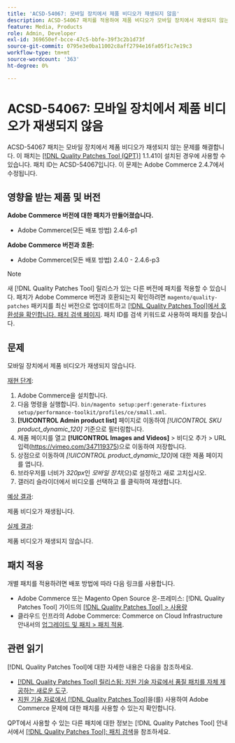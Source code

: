 ```yaml
---
title: 'ACSD-54067: 모바일 장치에서 제품 비디오가 재생되지 않음'
description: ACSD-54067 패치를 적용하여 제품 비디오가 모바일 장치에서 재생되지 않는 Adobe Commerce 문제를 해결합니다.
feature: Media, Products
role: Admin, Developer
exl-id: 369650ef-bcce-47c5-bbfe-39f3c2b1d73f
source-git-commit: 0795e3e0ba11002c8aff2794e16fa05f1c7e19c3
workflow-type: tm+mt
source-wordcount: '363'
ht-degree: 0%

---
```


# ACSD-54067: 모바일 장치에서 제품 비디오가 재생되지 않음

ACSD-54067 패치는 모바일 장치에서 제품 비디오가 재생되지 않는 문제를 해결합니다. 이 패치는 [[!DNL Quality Patches Tool (QPT)]](/help/announcements/adobe-commerce-announcements/magento-quality-patches-released-new-tool-to-self-serve-quality-patches.md) 1.1.41이 설치된 경우에 사용할 수 있습니다. 패치 ID는 ACSD-54067입니다. 이 문제는 Adobe Commerce 2.4.7에서 수정됩니다.

## 영향을 받는 제품 및 버전

**Adobe Commerce 버전에 대한 패치가 만들어졌습니다.**

* Adobe Commerce(모든 배포 방법) 2.4.6-p1

**Adobe Commerce 버전과 호환:**

* Adobe Commerce(모든 배포 방법) 2.4.0 - 2.4.6-p3

>[!NOTE]
>
>새 [!DNL Quality Patches Tool] 릴리스가 있는 다른 버전에 패치를 적용할 수 있습니다. 패치가 Adobe Commerce 버전과 호환되는지 확인하려면 `magento/quality-patches` 패키지를 최신 버전으로 업데이트하고 [[!DNL Quality Patches Tool]에서 호환성을 확인합니다. 패치 검색 페이지](https://experienceleague.adobe.com/tools/commerce-quality-patches/index.html?lang=ko). 패치 ID를 검색 키워드로 사용하여 패치를 찾습니다.

## 문제

모바일 장치에서 제품 비디오가 재생되지 않습니다.

<u>재현 단계</u>:

1. Adobe Commerce을 설치합니다.
1. 다음 명령을 실행합니다.
   `bin/magento setup:perf:generate-fixtures setup/performance-toolkit/profiles/ce/small.xml`.
1. **[!UICONTROL Admin product list]** 페이지로 이동하여 *[!UICONTROL SKU product_dynamic_120]* 기준으로 필터링합니다.
1. 제품 페이지를 열고 **[!UICONTROL Images and Videos]** > 비디오 추가 > URL 입력(https://vimeo.com/347119375)으로 이동하여 저장합니다.
1. 상점으로 이동하여 *[!UICONTROL product_dynamic_120]*&#x200B;에 대한 제품 페이지를 엽니다.
1. 브라우저를 너비가 *320px*&#x200B;인 *모바일 장치*(으)로 설정하고 새로 고치십시오.
1. 갤러리 슬라이더에서 비디오를 선택하고 를 클릭하여 재생합니다.

<u>예상 결과</u>:

제품 비디오가 재생됩니다.

<u>실제 결과</u>:

제품 비디오가 재생되지 않습니다.

## 패치 적용

개별 패치를 적용하려면 배포 방법에 따라 다음 링크를 사용합니다.

* Adobe Commerce 또는 Magento Open Source 온-프레미스: [!DNL Quality Patches Tool] 가이드의 [[!DNL Quality Patches Tool] > 사용량](https://experienceleague.adobe.com/docs/commerce-operations/tools/quality-patches-tool/usage.html?lang=ko)
* 클라우드 인프라의 Adobe Commerce: Commerce on Cloud Infrastructure 안내서의 [업그레이드 및 패치 > 패치 적용](https://experienceleague.adobe.com/docs/commerce-cloud-service/user-guide/develop/upgrade/apply-patches.html?lang=ko).

## 관련 읽기

[!DNL Quality Patches Tool]에 대한 자세한 내용은 다음을 참조하세요.

* [[!DNL Quality Patches Tool] 릴리스됨: 지원 기술 자료에서 품질 패치를 자체 제공하는 새로운 도구](/help/announcements/adobe-commerce-announcements/magento-quality-patches-released-new-tool-to-self-serve-quality-patches.md).
* [지원 기술 자료에서  [!DNL Quality Patches Tool]](/help/support-tools/patches-available-in-qpt-tool/check-patch-for-magento-issue-with-magento-quality-patches.md)을(를) 사용하여 Adobe Commerce 문제에 대한 패치를 사용할 수 있는지 확인합니다.

QPT에서 사용할 수 있는 다른 패치에 대한 정보는 [!DNL Quality Patches Tool] 안내서에서 [[!DNL Quality Patches Tool]: 패치 검색](https://experienceleague.adobe.com/tools/commerce-quality-patches/index.html?lang=ko)을 참조하세요.
